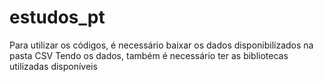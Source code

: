 # estudos_pt
Para utilizar os códigos, é necessário baixar os dados disponibilizados na pasta CSV
Tendo os dados, também é necessário ter as bibliotecas utilizadas disponíveis

